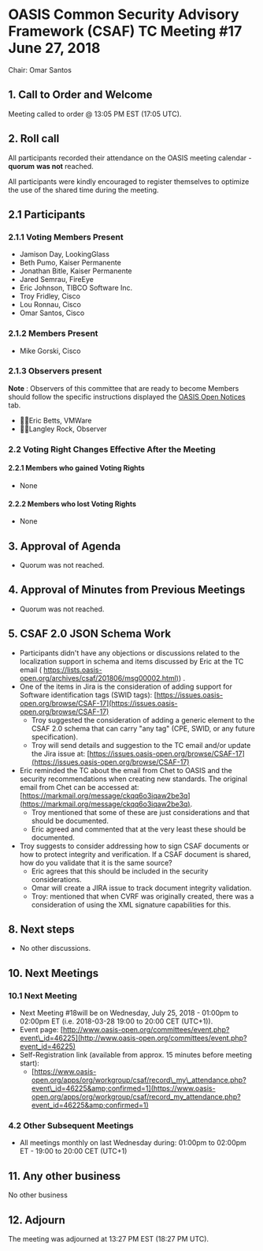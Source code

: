#
# OASIS Common Security Advisory Framework (CSAF) TC Meeting #17 June 27, 2018

Chair: Omar Santos

## **1. Call to Order and Welcome**

Meeting called to order @ 13:05 PM EST (17:05 UTC).

## **2. Roll call**

All participants recorded their attendance on the OASIS meeting calendar -  **quorum**   **was not** reached.

All participants were kindly encouraged to register themselves to optimize the use of the shared time during the meeting.

## **2.1 Participants**

### **2.1.1 Voting Members Present**

- Jamison Day, LookingGlass
- Beth Pumo, Kaiser Permanente
- Jonathan Bitle, Kaiser Permanente
- Jared Semrau, FireEye
- Eric Johnson, TIBCO Software Inc.
- Troy Fridley, Cisco
- Lou Ronnau, Cisco
- Omar Santos, Cisco

### **2.1.2 Members Present**

- Mike Gorski, Cisco

### **2.1.3 Observers present**

**Note** : Observers of this committee that are ready to become Members should follow the specific instructions displayed the  [OASIS Open Notices](https://www.oasis-open.org/apps/org/workgroup/csaf/) tab.

- Eric Betts, VMWare
- Langley Rock, Observer

### **2.2 Voting Right Changes Effective After the Meeting**

#### **2.2.1 Members who gained Voting Rights**

- None

#### **2.2.2 Members who lost Voting Rights**

- None

## **3. Approval of Agenda**

- Quorum was not reached.

## **4. Approval of Minutes from Previous Meetings**

- Quorum was not reached.

## **5. CSAF 2.0 JSON Schema Work**

- Participants didn&#39;t have any objections or discussions related to the localization support in schema and items discussed by Eric at the TC email ( [https://lists.oasis-open.org/archives/csaf/201806/msg00002.html)](https://lists.oasis-open.org/archives/csaf/201806/msg00002.html)) .
- One of the items in Jira is the consideration of adding support for Software identification tags (SWID tags): [https://issues.oasis-open.org/browse/CSAF-17](https://issues.oasis-open.org/browse/CSAF-17)
  - Troy suggested the consideration of adding a generic element to the CSAF 2.0 schema that can carry &quot;any tag&quot; (CPE, SWID, or any future specification).
  - Troy will send details and suggestion to the TC email and/or update the Jira issue at: [https://issues.oasis-open.org/browse/CSAF-17](https://issues.oasis-open.org/browse/CSAF-17)
- Eric reminded the TC about the email from Chet to OASIS and the security recommendations when creating new standards. The original email from Chet can be accessed at: [https://markmail.org/message/ckqq6o3iqaw2be3q](https://markmail.org/message/ckqq6o3iqaw2be3q).
  - Troy mentioned that some of these are just considerations and that should be documented.
  - Eric agreed and commented that at the very least these should be documented.
- Troy suggests to consider addressing how to sign CSAF documents or how to protect integrity and verification. If a CSAF document is shared, how do you validate that it is the same source?
  - Eric agrees that this should be included in the security considerations.
  - Omar will create a JIRA issue to track document integrity validation.
  - Troy: mentioned that when CVRF was originally created, there was a consideration of using the XML signature capabilities for this.

## **8.  Next steps**

- No other discussions.

## **10. Next Meetings**

### **10.1 Next Meeting**

- Next Meeting #18will be on Wednesday, July 25, 2018 - 01:00pm to 02:00pm ET (i.e. 2018-03-28 19:00 to 20:00 CET (UTC+1)).
- Event page:  [http://www.oasis-open.org/committees/event.php?event\_id=46225](http://www.oasis-open.org/committees/event.php?event_id=46225)
- Self-Registration link (available from approx. 15 minutes before meeting start):
  - [https://www.oasis-open.org/apps/org/workgroup/csaf/record\_my\_attendance.php?event\_id=46225&amp;confirmed=1](https://www.oasis-open.org/apps/org/workgroup/csaf/record_my_attendance.php?event_id=46225&amp;confirmed=1)

### **4.2 Other Subsequent Meetings**

- All meetings monthly on last Wednesday during: 01:00pm to 02:00pm ET - 19:00 to 20:00 CET (UTC+1)

## **11. Any other business**

No other business

## **12. Adjourn**

The meeting was adjourned at 13:27 PM EST (18:27 PM UTC).
